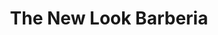 ---
title: "The New Look Barberia"
url: /lhospitalet-de-llobregat/the-new-look-barberia/
shop: Friseur
---